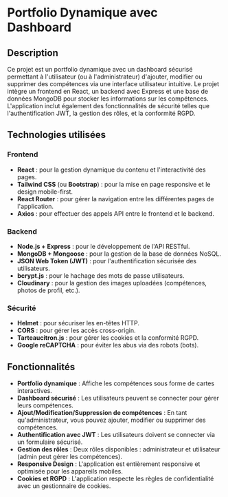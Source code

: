 # Portfolio Dynamique avec Dashboard

## Description

Ce projet est un portfolio dynamique avec un dashboard sécurisé permettant à l'utilisateur (ou à l'administrateur) d'ajouter, modifier ou supprimer des compétences via une interface utilisateur intuitive. Le projet intègre un frontend en React, un backend avec Express et une base de données MongoDB pour stocker les informations sur les compétences. L'application inclut également des fonctionnalités de sécurité telles que l'authentification JWT, la gestion des rôles, et la conformité RGPD.

## Technologies utilisées

### Frontend
- **React** : pour la gestion dynamique du contenu et l'interactivité des pages.
- **Tailwind CSS** (ou **Bootstrap**) : pour la mise en page responsive et le design mobile-first.
- **React Router** : pour gérer la navigation entre les différentes pages de l'application.
- **Axios** : pour effectuer des appels API entre le frontend et le backend.

### Backend
- **Node.js + Express** : pour le développement de l'API RESTful.
- **MongoDB + Mongoose** : pour la gestion de la base de données NoSQL.
- **JSON Web Token (JWT)** : pour l'authentification sécurisée des utilisateurs.
- **bcrypt.js** : pour le hachage des mots de passe utilisateurs.
- **Cloudinary** : pour la gestion des images uploadées (compétences, photos de profil, etc.).

### Sécurité
- **Helmet** : pour sécuriser les en-têtes HTTP.
- **CORS** : pour gérer les accès cross-origin.
- **Tarteaucitron.js** : pour gérer les cookies et la conformité RGPD.
- **Google reCAPTCHA** : pour éviter les abus via des robots (bots).

## Fonctionnalités

- **Portfolio dynamique** : Affiche les compétences sous forme de cartes interactives.
- **Dashboard sécurisé** : Les utilisateurs peuvent se connecter pour gérer leurs compétences.
- **Ajout/Modification/Suppression de compétences** : En tant qu'administrateur, vous pouvez ajouter, modifier ou supprimer des compétences.
- **Authentification avec JWT** : Les utilisateurs doivent se connecter via un formulaire sécurisé.
- **Gestion des rôles** : Deux rôles disponibles : administrateur et utilisateur (admin peut gérer les compétences).
- **Responsive Design** : L'application est entièrement responsive et optimisée pour les appareils mobiles.
- **Cookies et RGPD** : L'application respecte les règles de confidentialité avec un gestionnaire de cookies.
